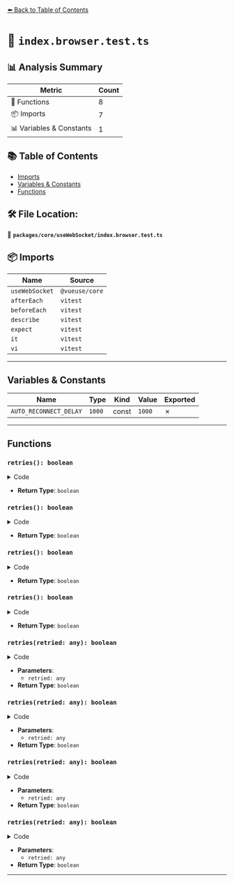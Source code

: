 [⬅️ Back to Table of Contents](../../../index.md)

# 📄 `index.browser.test.ts`

## 📊 Analysis Summary

| Metric | Count |
|--------|-------|
| 🔧 Functions | 8 |
| 📦 Imports | 7 |
| 📊 Variables & Constants | 1 |

## 📚 Table of Contents

- [Imports](#imports)
- [Variables & Constants](#variables-constants)
- [Functions](#functions)

## 🛠️ File Location:
📂 **`packages/core/useWebSocket/index.browser.test.ts`**

## 📦 Imports

| Name | Source |
|------|--------|
| `useWebSocket` | `@vueuse/core` |
| `afterEach` | `vitest` |
| `beforeEach` | `vitest` |
| `describe` | `vitest` |
| `expect` | `vitest` |
| `it` | `vitest` |
| `vi` | `vitest` |


---

## Variables & Constants

| Name | Type | Kind | Value | Exported |
|------|------|------|-------|----------|
| `AUTO_RECONNECT_DELAY` | `1000` | const | `1000` | ✗ |


---

## Functions

### `retries(): boolean`

<details><summary>Code</summary>

```ts
() => false
```
</details>

- **Return Type**: `boolean`
### `retries(): boolean`

<details><summary>Code</summary>

```ts
() => false
```
</details>

- **Return Type**: `boolean`
### `retries(): boolean`

<details><summary>Code</summary>

```ts
() => false
```
</details>

- **Return Type**: `boolean`
### `retries(): boolean`

<details><summary>Code</summary>

```ts
() => false
```
</details>

- **Return Type**: `boolean`
### `retries(retried: any): boolean`

<details><summary>Code</summary>

```ts
retried => retried < 1
```
</details>

- **Parameters**:
  - `retried: any`
- **Return Type**: `boolean`
### `retries(retried: any): boolean`

<details><summary>Code</summary>

```ts
retried => retried < 1
```
</details>

- **Parameters**:
  - `retried: any`
- **Return Type**: `boolean`
### `retries(retried: any): boolean`

<details><summary>Code</summary>

```ts
retried => retried < 1
```
</details>

- **Parameters**:
  - `retried: any`
- **Return Type**: `boolean`
### `retries(retried: any): boolean`

<details><summary>Code</summary>

```ts
retried => retried < 1
```
</details>

- **Parameters**:
  - `retried: any`
- **Return Type**: `boolean`

---